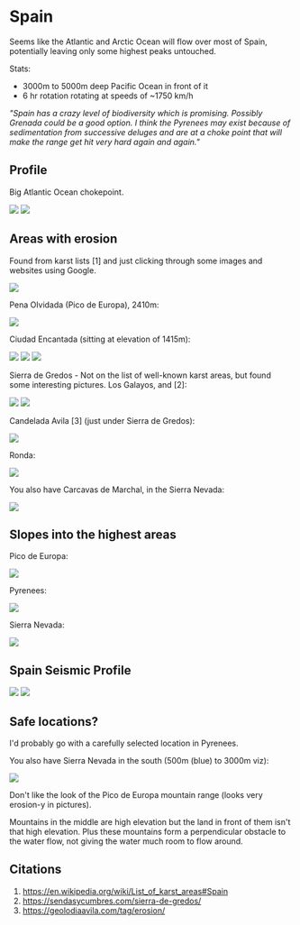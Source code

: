 # Spain

Seems like the Atlantic and Arctic Ocean will flow over most of Spain, potentially leaving only some highest peaks untouched.

Stats:
- 3000m to 5000m deep Pacific Ocean in front of it
- 6 hr rotation rotating at speeds of ~1750 km/h

*"Spain has a crazy level of biodiversity which is promising. Possibly Grenada could be a good option. I think the Pyrenees may exist because of sedimentation from successive deluges and are at a choke point that will make the range get hit very hard again and again."*

## Profile

Big Atlantic Ocean chokepoint.

![](img/profile.jpg)
![](img/profile2.png)

## Areas with erosion

Found from karst lists [1] and just clicking through some images and websites using Google.

![](img/erosion.jpg)

Pena Olvidada (Pico de Europa), 2410m:

![](img/pico-europa.jpg)

Ciudad Encantada (sitting at elevation of 1415m):

![](img/ciudad1.jpg)
![](img/ciudad2.jpg)
![](img/ciudad3.jpg)

Sierra de Gredos - Not on the list of well-known karst areas, but found some interesting pictures. Los Galayos, and [2]:

![](img/los-galayos-sierra-de-gredos.jpg)
![](img/sierra-de-gredos.webp)

Candelada Avila [3] (just under Sierra de Gredos):

![](img/candelada-avila.webp)

Ronda:

![](img/ronda.jpg)

You also have Carcavas de Marchal, in the Sierra Nevada:

![](img/carcavas.jpg)

## Slopes into the highest areas

Pico de Europa:

![](img/elevation.png)

Pyrenees:

![](img/elevation2.png)

Sierra Nevada:

![](img/elevation3.png)

## Spain Seismic Profile

![](img/spain-seismic.jpg)
![](img/spain-quake.jpg)

## Safe locations?

I'd probably go with a carefully selected location in Pyrenees.

You also have Sierra Nevada in the south (500m (blue) to 3000m viz):

![](img/sierra.png)

Don't like the look of the Pico de Europa mountain range (looks very erosion-y in pictures).

Mountains in the middle are high elevation but the land in front of them isn't that high elevation. Plus these mountains form a perpendicular obstacle to the water flow, not giving the water much room to flow around.

## Citations

1. https://en.wikipedia.org/wiki/List_of_karst_areas#Spain
2. https://sendasycumbres.com/sierra-de-gredos/
3. https://geolodiaavila.com/tag/erosion/